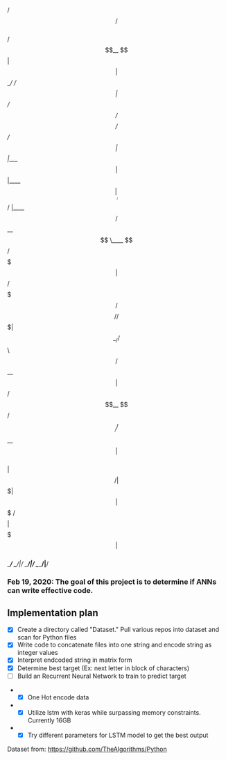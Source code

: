   /$$$$$$            /$$                                        
 /$$__  $$          | $$                                        
| $$  \__/  /$$$$$$ | $$  /$$$$$$  /$$$$$$$$  /$$$$$$   /$$$$$$ 
|  $$$$$$  |____  $$| $$ |____  $$|____ /$$/ |____  $$ /$$__  $$
 \____  $$  /$$$$$$$| $$  /$$$$$$$   /$$$$/   /$$$$$$$| $$  \__/
 /$$  \ $$ /$$__  $$| $$ /$$__  $$  /$$__/   /$$__  $$| $$      
|  $$$$$$/|  $$$$$$$| $$|  $$$$$$$ /$$$$$$$$|  $$$$$$$| $$      
 \______/  \_______/|__/ \_______/|________/ \_______/|__/

### Feb 19, 2020: The goal of this project is to determine if ANNs can write effective code.

## Implementation plan
- [x] Create a directory called "Dataset." Pull various repos into dataset and scan for Python files 
- [x] Write code to concatenate files into one string and encode string as integer values
- [x] Interpret endcoded string in matrix form
- [x] Determine best target (Ex: next letter in block of characters)
- [ ] Build an Recurrent Neural Network to train to predict target
- - [x] One Hot encode data  
- - [x] Utilize lstm with keras while surpassing memory constraints. Currently 16GB
- - [x] Try different parameters for LSTM model to get the best output

Dataset from: https://github.com/TheAlgorithms/Python
